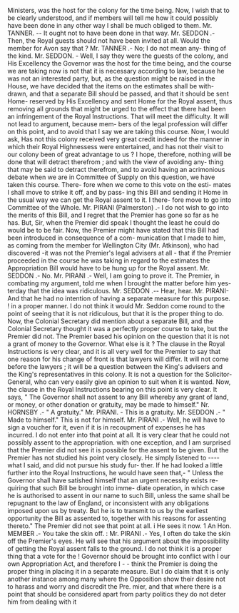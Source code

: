Ministers, was the host for the colony for the time being. Now, I wish that to be clearly understood, and if members will tell me how it could possibly have been done in any other way I shall be much obliged to them. Mr. TANNER. -- It ought not to have been done in that way. Mr. SEDDON .- Then, the Royal guests should not have been invited at all. Would the member for Avon say that ? Mr. TANNER .- No; I do not mean any- thing of the kind. Mr. SEDDON. - Well, I say they were the guests of the colony, and His Excellency the Governor was the host for the time being, and the course we are taking now is not that it is necessary according to law, because he was not an interested party, but, as the question might be raised in the House, we have decided that the items on the estimates shall be with- drawn, and that a separate Bill should be passed, and that it should be sent Home- reserved by His Excellency and sent Home for the Royal assent, thus removing all grounds that might be urged to the effect that there had been an infringement of the Royal Instructions. That will meet the difficulty. It will not lead to argument, because mem- bers of the legal profession will differ on this point, and to avoid that I say we are taking this course. Now, I would ask, Has not this colony received very great credit indeed for the manner in which their Royal Highnessess were entertained, and has not their visit to our colony been of great advantage to us ? I hope, therefore, nothing will be done that will detract therefrom ; and with the view of avoiding any- thing that may be said to detract therefrom, and to avoid having an acrimonious debate when we are in Committee of Supply on this question, we have taken this course. There- fore when we come to this vote on the esti- mates I shall move to strike it off, and by pass- ing this Bill and sending it Home in the usual way we can get the Royal assent to it. I there- fore move to go into Committee of the Whole. Mr. PIRANI (Palmerston) .- I do not wish to go into the merits of this Bill, and I regret that the Premier has gone so far as he has. But, Sir, when the Premier did speak I thought the least he could do would be to be fair. Now, the Premier might have stated that this Bill had been introduced in consequence of a com- munication that I made to him, as coming from the member for Wellington City (Mr. Atkinson), who had discovered -it was not the Premier's legal advisers at all - that if the Premier proceeded in the course he was taking in regard to the estimates the Appropriation Bill would have to be hung up for the Royal assent. Mr. SEDDON .- No. Mr. PIRANI .- Well, I am going to prove it. The Premier, in combating my argument, told me when I brought the matter before him yes- terday that the idea was ridiculous. Mr. SEDDON .-- Hear, hear. Mr. PIRANI-And that he had no intention of having a separate measure for this purpose. ! in a proper manner. I do not think it would Mr. Seddon come round to the point of seeing that it is not ridiculous, but that it is the proper thing to do. Now, the Colonial Secretary did mention about a separate Bill, and the Colonial Secretary thought it was a perfectly proper course to take, but the Premier did not. The Premier based his opinion on the question that it is not a grant of money to the Governor. What else is it ? The clause in the Royal Instructions is very clear, and it is all very well for the Premier to say that one reason for his change of front is that lawyers will differ. It will not come before the lawyers ; it will be a question between the King's advisers and the King's representatives in this colony. It is not a question for the Solicitor- General, who can very easily give an opinion to suit when it is wanted. Now, the clause in the Royal Instructions bearing on this point is very clear. It says, " The Governor shall not assent to any Bill whereby any grant of land, or money, or other donation or gratuity, may be made to himself." Nr. HORNSBY .- " A gratuity." Mr. PIRANI. - This is a gratuity. Mr. SEDDON .- " Made to himself." This is not for himself. Mr. PIRANI .- Well, he will have to sign a voucher for it, even if it is in recoupment of expenses he has incurred. I do not enter into that point at all. It is very clear that he could not possibly assent to the appropriation. with one exception, and I am surprised that the Premier did not see it is possible for the assent to be given. But the Premier has not studied his point very closely. He simply listened to \---- what I said, and did not pursue his study fur- ther. If he had looked a little further into the Royal Instructions, he would have seen that,- " Unless the Governor shall have satished himself that an urgent necessity exists re- quiring that such Bill be brought into imme- diate operation, in which case he is authorised to assent in our name to such Bill, unless the same shall be repugnant to the law of England, or inconsistent with any obligations imposed upon us by treaty. But he is to transmit to us by the earliest opportunity the Bill as assented to, together with his reasons for assenting thereto." The Premier did not see that point at all. i He sees it now. 1 An Hon. MEMBER .- You take the skin off. : Mr. PIRANI .- Yes, I often do take the skin off the Premier's eyes. He will see that his argument about the impossibility of getting the Royal assent falls to the ground. I do not think it is a proper thing that a vote for the ! Governor should be brought into conflict with İ our own Appropriation Act, and therefore I \- - think the Premier is doing the proper thing in placing it in a separate measure. But I do claim that it is only another instance among many where the Opposition show their desire not to harass and worry and discredit the Pre. mier, and that where there is a point that should be considered apart from party politics they do not deter him from dealing with it 